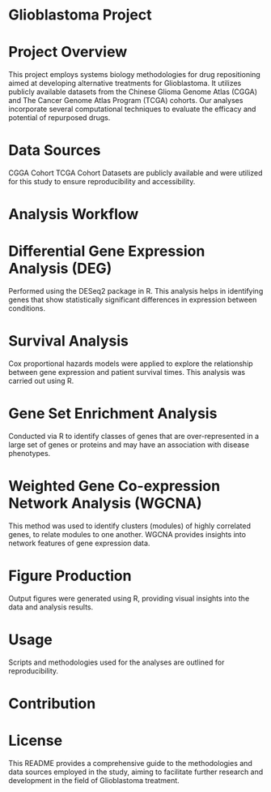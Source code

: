 # Glioblastoma Project  
# Project Overview
This project employs systems biology methodologies for drug repositioning aimed at developing alternative treatments for Glioblastoma. It utilizes publicly available datasets from the Chinese Glioma Genome Atlas (CGGA) and The Cancer Genome Atlas Program (TCGA) cohorts. Our analyses incorporate several computational techniques to evaluate the efficacy and potential of repurposed drugs.

# Data Sources
CGGA Cohort
TCGA Cohort
Datasets are publicly available and were utilized for this study to ensure reproducibility and accessibility.

# Analysis Workflow

# Differential Gene Expression Analysis (DEG)
Performed using the DESeq2 package in R. This analysis helps in identifying genes that show statistically significant differences in expression between conditions.

# Survival Analysis
Cox proportional hazards models were applied to explore the relationship between gene expression and patient survival times. This analysis was carried out using R.

# Gene Set Enrichment Analysis
Conducted via R to identify classes of genes that are over-represented in a large set of genes or proteins and may have an association with disease phenotypes.

# Weighted Gene Co-expression Network Analysis (WGCNA)
This method was used to identify clusters (modules) of highly correlated genes, to relate modules to one another. WGCNA provides insights into network features of gene expression data.

# Figure Production
Output figures were generated using R, providing visual insights into the data and analysis results.

# Usage
Scripts and methodologies used for the analyses are outlined for reproducibility.

# Contribution

# License

This README provides a comprehensive guide to the methodologies and data sources employed in the study, aiming to facilitate further research and development in the field of Glioblastoma treatment.
